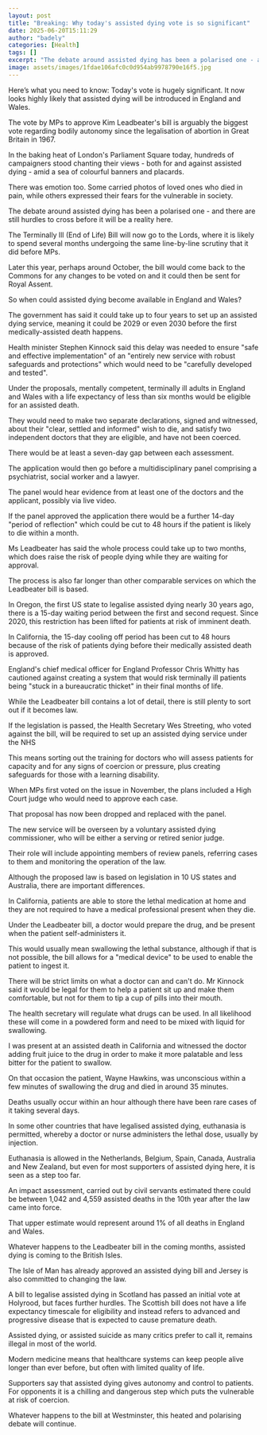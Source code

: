 ```yaml
---
layout: post
title: "Breaking: Why today's assisted dying vote is so significant"
date: 2025-06-20T15:11:29
author: "badely"
categories: [Health]
tags: []
excerpt: "The debate around assisted dying has been a polarised one - and there are still hurdles to cross before it will be a reality here."
image: assets/images/1fdae106afc0c0d954ab9978790e16f5.jpg
---
```


Here’s what you need to know: Today's vote is hugely significant. It now looks highly likely that assisted dying will be introduced in England and Wales.

The vote by MPs to approve Kim Leadbeater's bill is arguably the biggest vote regarding bodily autonomy since the legalisation of abortion in Great Britain in 1967.

In the baking heat of London's Parliament Square today, hundreds of campaigners stood chanting their views - both for and against assisted dying - amid a sea of colourful banners and placards.

There was emotion too. Some carried photos of loved ones who died in pain, while others expressed their fears for the vulnerable in society.

The debate around assisted dying has been a polarised one - and there are still hurdles to cross before it will be a reality here.

The Terminally Ill (End of Life) Bill will now go to the Lords, where it is likely to spend several months undergoing the same line-by-line scrutiny that it did before MPs.

Later this year, perhaps around October, the bill would come back to the Commons for any changes to be voted on and it could then be sent for Royal Assent.

So when could assisted dying become available in England and Wales?

The government has said it could take up to four years to set up an assisted dying service, meaning it could be 2029 or even 2030 before the first medically-assisted death happens.

Health minister Stephen Kinnock said this delay was needed to ensure "safe and effective implementation" of an "entirely new service with robust safeguards and protections" which would need to be "carefully developed and tested".

Under the proposals, mentally competent, terminally ill adults in England and Wales with a life expectancy of less than six months would be eligible for an assisted death.

They would need to make two separate declarations, signed and witnessed, about their "clear, settled and informed" wish to die, and satisfy two independent doctors that they are eligible, and have not been coerced.

There would be at least a seven-day gap between each assessment.

The application would then go before a multidisciplinary panel comprising a psychiatrist, social worker and a lawyer.

The panel would hear evidence from at least one of the doctors and the applicant, possibly via live video.

If the panel approved the application there would be a further 14-day "period of reflection" which could be cut to 48 hours if the patient is likely to die within a month.

Ms Leadbeater has said the whole process could take up to two months, which does raise the risk of people dying while they are waiting for approval.

The process is also far longer than other comparable services on which the Leadbeater bill is based.

In Oregon, the first US state to legalise assisted dying nearly 30 years ago, there is a 15-day waiting period between the first and second request. Since 2020, this restriction has been lifted for patients at risk of imminent death.

In California, the 15-day cooling off period has been cut to 48 hours because of the risk of patients dying before their medically assisted death is approved.

England's chief medical officer for England Professor Chris Whitty has cautioned against creating a system that would risk terminally ill patients being "stuck in a bureaucratic thicket" in their final months of life.

While the Leadbeater bill contains a lot of detail, there is still plenty to sort out if it becomes law.

If the legislation is passed, the Health Secretary Wes Streeting, who voted against the bill, will be required to set up an assisted dying service under the NHS 

This means sorting out the training for doctors who will assess patients for capacity and for any signs of coercion or pressure, plus creating safeguards for those with a learning disability.

When MPs first voted on the issue in November, the plans included a High Court judge who would need to approve each case.

That proposal has now been dropped and replaced with the panel.

The new service will be overseen by a voluntary assisted dying commissioner, who will be either a serving or retired senior judge.

Their role will include appointing members of review panels, referring cases to them and monitoring the operation of the law.

Although the proposed law is based on legislation in 10 US states and Australia, there are important differences.

In California, patients are able to store the lethal medication at home and they are not required to have a medical professional present when they die.

Under the Leadbeater bill, a doctor would prepare the drug, and be present when the patient self-administers it.

This would usually mean swallowing the lethal substance, although if that is not possible, the bill allows for a "medical device" to be used to enable the patient to ingest it.

There will be strict limits on what a doctor can and can't do. Mr Kinnock said it would be legal for them to help a patient sit up and make them comfortable, but not for them to tip a cup of pills into their mouth.

The health secretary will regulate what drugs can be used.  In all likelihood these will come in a powdered form and need to be mixed with liquid for swallowing.

I was present at an assisted death in California and witnessed the doctor adding fruit juice to the drug in order to make it more palatable and less bitter for the patient to swallow.

On that occasion the patient, Wayne Hawkins, was unconscious within a few minutes of swallowing the drug and died in around 35 minutes.

Deaths usually occur within an hour although there have been rare cases of it taking several days.

In some other countries that have legalised assisted dying, euthanasia is permitted, whereby a doctor or nurse administers the lethal dose, usually by injection.

Euthanasia is allowed in the Netherlands, Belgium, Spain, Canada, Australia and New Zealand, but even for most supporters of assisted dying here, it is seen as a step too far.

An impact assessment, carried out by civil servants estimated there could be between 1,042 and 4,559 assisted deaths in the 10th year after the law came into force.

That upper estimate would represent around 1% of all deaths in England and Wales.

Whatever happens to the Leadbeater bill in the coming months, assisted dying is coming to the British Isles.

The Isle of Man has already approved an assisted dying bill and Jersey is also committed to changing the law.

A bill to legalise assisted dying in Scotland has passed an initial vote at Holyrood, but faces further hurdles. The Scottish bill does not have a life expectancy timescale for eligibility and instead refers to advanced and progressive disease that is expected to cause premature death.

Assisted dying, or assisted suicide as many critics prefer to call it, remains illegal in most of the world.

Modern medicine means that healthcare systems can keep people alive longer than ever before, but often with limited quality of life.

Supporters say that assisted dying gives autonomy and control to patients. For opponents it is a chilling and dangerous step which puts the vulnerable at risk of coercion.

Whatever happens to the bill at Westminster, this heated and polarising debate will continue.

